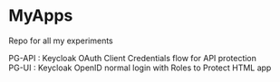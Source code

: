 # MyApps
Repo for all my experiments <br />

PG-API : Keycloak OAuth Client Credentials flow for API protection <br />
PG-UI : Keycloak OpenID normal login with Roles to Protect HTML app <br />
